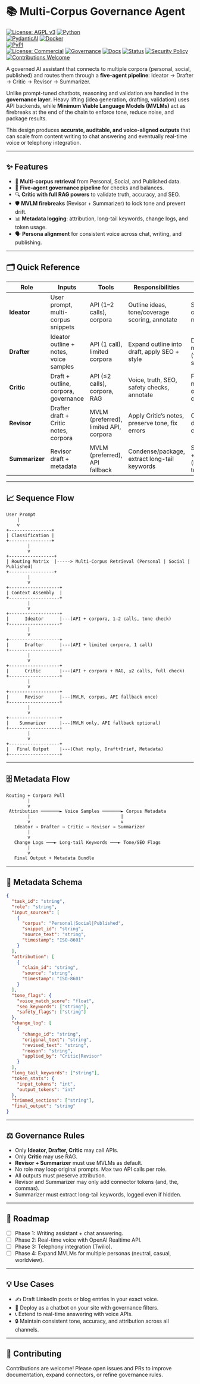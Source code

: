 # 📚 Multi-Corpus Governance Agent

[![License: AGPL v3](https://img.shields.io/badge/License-AGPL%20v3-blue.svg)](LICENSE.md)
[![Python](https://img.shields.io/badge/python-3.11%2B-blue.svg)](https://www.python.org/downloads/)  
[![PydanticAI](https://img.shields.io/badge/powered%20by-PydanticAI-green)](https://docs.pydantic.dev/latest/ai/)
[![Docker](https://img.shields.io/badge/docker-image-blue?logo=docker)](https://hub.docker.com/r/your-org/multi-corpus-governance-agent)  
[![PyPI](https://img.shields.io/pypi/v/multi-corpus-governance-agent)](https://pypi.org/project/multi-corpus-governance-agent/)  
[![License: Commercial](https://img.shields.io/badge/License-Commercial-red.svg)](LICENSE.md)
[![Governance](https://img.shields.io/badge/Governance-Multi--Agent-green.svg)](governance.md)
[![Docs](https://img.shields.io/badge/Docs-README-lightgrey.svg)](README.md)
[![Status](https://img.shields.io/badge/Status-Phase%20Zero-orange.svg)](#)
[![Security Policy](https://img.shields.io/badge/Security-Policy-yellow.svg)](SECURITY.md)
[![Contributions Welcome](https://img.shields.io/badge/Contributions-Welcome-brightgreen.svg)](CONTRIBUTING.md)


A governed AI assistant that connects to multiple corpora (personal, social, published) and routes them through a **five-agent pipeline**: Ideator → Drafter → Critic → Revisor → Summarizer.

Unlike prompt-tuned chatbots, reasoning and validation are handled in the **governance layer**. Heavy lifting (idea generation, drafting, validation) uses API backends, while **Minimum Viable Language Models (MVLMs)** act as firebreaks at the end of the chain to enforce tone, reduce noise, and package results.

This design produces **accurate, auditable, and voice-aligned outputs** that can scale from content writing to chat answering and eventually real-time voice or telephony integration.

---

## ✨ Features

* 🔗 **Multi-corpus retrieval** from Personal, Social, and Published data.
* 🧩 **Five-agent governance pipeline** for checks and balances.
* 🔍 **Critic with full RAG powers** to validate truth, accuracy, and SEO.
* 🛡 **MVLM firebreaks** (Revisor + Summarizer) to lock tone and prevent drift.
* 📊 **Metadata logging**: attribution, long-tail keywords, change logs, and token usage.
* 🗣 **Persona alignment** for consistent voice across chat, writing, and publishing.

---

## 🗂 Quick Reference

| **Role**       | **Inputs**                             | **Tools**                              | **Responsibilities**                            | **Outputs**                           |
| -------------- | -------------------------------------- | -------------------------------------- | ----------------------------------------------- | ------------------------------------- |
| **Ideator**    | User prompt, multi-corpus snippets     | API (1–2 calls), corpora               | Outline ideas, tone/coverage scoring, annotate  | Structured outline + notes            |
| **Drafter**    | Ideator outline + notes, voice samples | API (1 call), limited corpora          | Expand outline into draft, apply SEO + style    | Draft + metadata (voice/SEO samples)  |
| **Critic**     | Draft + outline, corpora, governance   | API (≤2 calls), corpora, RAG           | Voice, truth, SEO, safety checks, annotate      | Feedback notes + optional corrections |
| **Revisor**    | Drafter draft + Critic notes, corpora  | MVLM (preferred), limited API, corpora | Apply Critic’s notes, preserve tone, fix errors | Corrected draft + change log          |
| **Summarizer** | Revisor draft + metadata               | MVLM (preferred), API fallback         | Condense/package, extract long-tail keywords    | Summary + metadata (keywords, trims)  |

---

## 📈 Sequence Flow

```
User Prompt
    |
    v
+----------------+
| Classification |
+----------------+
        |
        v
+-----------------+
| Routing Matrix  |-----> Multi-Corpus Retrieval (Personal | Social | Published)
+-----------------+
        |
        v
+-------------------+
| Context Assembly  |
+-------------------+
        |
        v
+-------------------+
|      Ideator      |---(API + corpora, 1–2 calls, tone check)
+-------------------+
        |
        v
+-------------------+
|      Drafter      |---(API + limited corpora, 1 call)
+-------------------+
        |
        v
+-------------------+
|      Critic       |---(API + corpora + RAG, ≤2 calls, full check)
+-------------------+
        |
        v
+-------------------+
|      Revisor      |---(MVLM, corpus, API fallback once)
+-------------------+
        |
        v
+-------------------+
|    Summarizer     |---(MVLM only, API fallback optional)
+-------------------+
        |
        v
+-------------------+
|   Final Output    |---(Chat reply, Draft+Brief, Metadata)
+-------------------+
```

---

## 🗄 Metadata Flow

```
Routing + Corpora Pull
        |
        v
 Attribution ───────► Voice Samples ───────► Corpus Metadata
        |                                  |
        v                                  v
   Ideator → Drafter → Critic → Revisor → Summarizer
        |
        v
   Change Logs ───► Long-tail Keywords ───► Tone/SEO Flags
        |
        v
   Final Output + Metadata Bundle
```

---

## 📝 Metadata Schema

```json
{
  "task_id": "string",
  "role": "string",
  "input_sources": [
    {
      "corpus": "Personal|Social|Published",
      "snippet_id": "string",
      "source_text": "string",
      "timestamp": "ISO-8601"
    }
  ],
  "attribution": [
    {
      "claim_id": "string",
      "source": "string",
      "timestamp": "ISO-8601"
    }
  ],
  "tone_flags": {
    "voice_match_score": "float",
    "seo_keywords": ["string"],
    "safety_flags": ["string"]
  },
  "change_log": [
    {
      "change_id": "string",
      "original_text": "string",
      "revised_text": "string",
      "reason": "string",
      "applied_by": "Critic|Revisor"
    }
  ],
  "long_tail_keywords": ["string"],
  "token_stats": {
    "input_tokens": "int",
    "output_tokens": "int"
  },
  "trimmed_sections": ["string"],
  "final_output": "string"
}
```

---

## ⚖️ Governance Rules

* Only **Ideator, Drafter, Critic** may call APIs.
* Only **Critic** may use RAG.
* **Revisor + Summarizer** must use MVLMs as default.
* No role may loop original prompts. Max two API calls per role.
* All outputs must preserve attribution.
* Revisor and Summarizer may only add connector tokens (and, the, commas).
* Summarizer must extract long-tail keywords, logged even if hidden.

---

## 🚀 Roadmap

* [ ] Phase 1: Writing assistant + chat answering.
* [ ] Phase 2: Real-time voice with OpenAI Realtime API.
* [ ] Phase 3: Telephony integration (Twilio).
* [ ] Phase 4: Expand MVLMs for multiple personas (neutral, casual, worldview).

---

## 💡 Use Cases

* ✍️ Draft LinkedIn posts or blog entries in your exact voice.
* 💬 Deploy as a chatbot on your site with governance filters.
* 📞 Extend to real-time answering with voice APIs.
* 🔒 Maintain consistent tone, accuracy, and attribution across all channels.

---

## 🌟 Contributing

Contributions are welcome! Please open issues and PRs to improve documentation, expand connectors, or refine governance rules.

